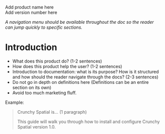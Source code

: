 Add product name here  
Add version number here

*A navigation menu should be available throughout the doc so the reader can jump quickly to specific sections.*

# Introduction

- What does this product do? (1-2 sentences)  
- How does this product help the user? (1-2 sentences)  
- Introduction to documentation: what is its purpose? How is it structured and how should the reader navigate through the docs? (2-3 sentences)  
- Do not go in depth on definitions here (Definitions can be an entire section on its own)  
- Avoid too much marketing fluff.  

Example:  

> Crunchy Spatial is... (1 paragraph)
> 
> This guide will walk you through how to install and configure Crunchy Spatial version 1.0.
